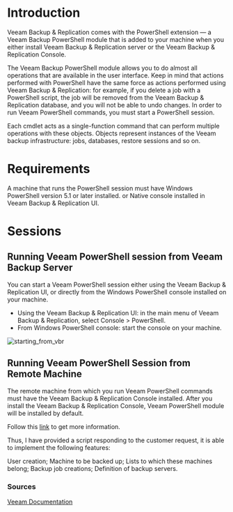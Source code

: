 # Introduction

Veeam Backup & Replication comes with the PowerShell extension — a Veeam Backup PowerShell module that is added to your machine when you either install Veeam Backup & Replication server or the Veeam Backup & Replication Console. 

The Veeam Backup PowerShell module allows you to do almost all operations that are available in the user interface. Keep in mind that actions performed with PowerShell have the same force as actions performed using Veeam Backup & Replication: for example, if you delete a job with a PowerShell script, the job will be removed from the Veeam Backup & Replication database, and you will not be able to undo changes. In order to run Veeam PowerShell commands, you must start a PowerShell session.

Each cmdlet acts as a single-function command that can perform multiple operations with these objects. Objects represent instances of the Veeam backup infrastructure: jobs, databases, restore sessions and so on.

# Requirements

A machine that runs the PowerShell session must have Windows PowerShell version 5.1 or later installed.
or
Native console installed in Veeam Backup & Replication UI.

# Sessions

## Running Veeam PowerShell session from Veeam Backup Server

You can start a Veeam PowerShell session either using the Veeam Backup & Replication UI, or directly from the Windows PowerShell console installed on your machine.

- Using the Veeam Backup & Replication UI: in the main menu of Veeam Backup & Replication, select Console > PowerShell.
- From Windows PowerShell console: start the console on your machine.

![starting_from_vbr](https://user-images.githubusercontent.com/115532735/207282818-742da94c-3ff5-4016-97a7-7c6e7fd1d2ed.png)

## Running Veeam PowerShell Session from Remote Machine

The remote machine from which you run Veeam PowerShell commands must have the Veeam Backup & Replication Console installed. After you install the Veeam Backup & Replication Console, Veeam PowerShell module will be installed by default. 

Follow this [link](https://helpcenter.veeam.com/docs/backup/vsphere/install_console.html?ver=110) to get more information. 

Thus, I have provided a script responding to the customer request, it is able to implement the following features:

User creation;
Machine to be backed up;
Lists to which these machines belong; Backup job creations;
Definition of backup servers.

### Sources 
[Veeam Documentation](https://helpcenter.veeam.com/docs/backup/powershell/getting_started.html?ver=110)
